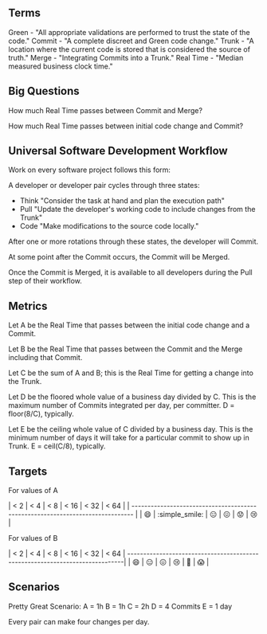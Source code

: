 Terms
-----

Green - "All appropriate validations are performed to trust the state of the code."
Commit - "A complete discreet and Green code change."
Trunk - "A location where the current code is stored that is considered the source of truth."
Merge - "Integrating Commits into a Trunk."
Real Time - "Median measured business clock time."



Big Questions
-------------

How much Real Time passes between Commit and Merge?

How much Real Time passes between initial code change and Commit?



Universal Software Development Workflow
---------------------------------------

Work on every software project follows this form:

A developer or developer pair cycles through three states:

- Think "Consider the task at hand and plan the execution path"
- Pull "Update the developer's working code to include changes from the Trunk"
- Code "Make modifications to the source code locally."

After one or more rotations through these states, the developer will Commit.

At some point after the Commit occurs, the Commit will be Merged.

Once the Commit is Merged, it is available to all developers during the Pull step of their workflow.

Metrics
-------

Let A be the Real Time that passes between the initial code change and a Commit.

Let B be the Real Time that passes between the Commit and the Merge including that Commit.

Let C be the sum of A and B; this is the Real Time for getting a change into the Trunk.

Let D be the floored whole value of a business day divided by C. This is the maximum number of Commits integrated per day, per committer. D = floor(8/C), typically.

Let E be the ceiling whole value of C divided by a business day. This is the minimum number of days it will take for a particular commit to show up in Trunk. E = ceil(C/8), typically.

Targets
-------

For values of A

| < 2     | < 4            | < 8              | < 16         | < 32      | < 64  |
| ------------------------------------------------------------------------------ |
| :smile: | :simple_smile: | :expressionless: | :confounded: | :worried: | :cry: |

For values of B

| < 2     | < 4              | < 8          | < 16  | < 32        | < 64     |
-----------------------------------------------------------------------------|
| :smile: | :expressionless: | :confounded: | :cry: | :grimacing: | :scream: |


Scenarios
---------

Pretty Great Scenario:
A = 1h
B = 1h
C = 2h
D = 4 Commits
E = 1 day

Every pair can make four changes per day.